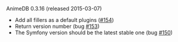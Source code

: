 AnimeDB 0.3.16 (released 2015-03-07)

* Add all fillers as a default plugins ([#154](https://github.com/anime-db/anime-db/issues/154))
* Return version number (bug [#153](https://github.com/anime-db/anime-db/issues/153))
* The Symfony version should be the latest stable one (bug [#150](https://github.com/anime-db/anime-db/issues/150))
